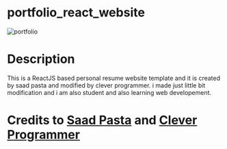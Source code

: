 # portfolio_react_website
![portfolio](https://user-images.githubusercontent.com/85175971/126863822-6fbac629-819d-4c81-a13c-68960231d7f4.JPG)

# Description
This is a ReactJS based personal resume website template and it is created by saad pasta and modified
by clever programmer. i made just little bit modification and i am also student and also learning web developement.

# Credits to [Saad Pasta](https://github.com/saadpasta/developerFolio) and [Clever Programmer](https://github.com/CleverProgrammers/portfolio-react-cp)
